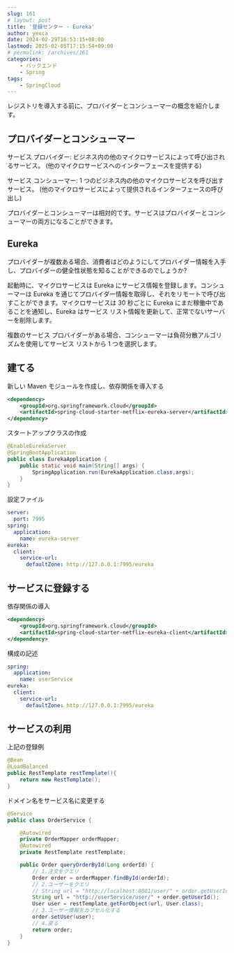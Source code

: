 ```yaml
---
slug: 161
# layout: post
title: '登録センター - Eureka'
author: yexca
date: 2024-02-29T16:53:15+08:00
lastmod: 2025-02-05T17:15:54+09:00
# permalink: /archives/161
categories:
    - バックエンド
    - Spring
tags:
    - SpringCloud
--- 
```


レジストリを導入する前に、プロバイダーとコンシューマーの概念を紹介します。

## プロバイダーとコンシューマー

サービス プロバイダー: ビジネス内の他のマイクロサービスによって呼び出されるサービス。 (他のマイクロサービスへのインターフェースを提供する)

サービス コンシューマー: 1 つのビジネス内の他のマイクロサービスを呼び出すサービス。 (他のマイクロサービスによって提供されるインターフェースの呼び出し)

プロバイダーとコンシューマーは相対的です。サービスはプロバイダーとコンシューマーの両方になることができます。

## Eureka

プロバイダーが複数ある場合、消費者はどのようにしてプロバイダー情報を入手し、プロバイダーの健全性状態を知ることができるのでしょうか?

起動時に、マイクロサービスは Eureka にサービス情報を登録します。コンシューマーは Eureka を通じてプロバイダー情報を取得し、それをリモートで呼び出すことができます。マイクロサービスは 30 秒ごとに Eureka にまだ稼働中であることを通知し、Eureka はサービス リスト情報を更新して、正常でないサーバーを削除します。

複数のサービス プロバイダーがある場合、コンシューマーは負荷分散アルゴリズムを使用してサービス リストから 1 つを選択します。

## 建てる

新しい Maven モジュールを作成し、依存関係を導入する

```xml
<dependency>
    <groupId>org.springframework.cloud</groupId>
    <artifactId>spring-cloud-starter-netflix-eureka-server</artifactId>
</dependency>
```

スタートアップクラスの作成

```java
@EnableEurekaServer
@SpringBootApplication
public class EurekaApplication {
    public static void main(String[] args) {
        SpringApplication.run(EurekaApplication.class,args);
    }
}
```

設定ファイル

```yml
server:
  port: 7995
spring:
  application:
    name: eureka-server
eureka:
  client:
    service-url:
      defaultZone: http://127.0.0.1:7995/eureka
```

## サービスに登録する

依存関係の導入

```xml
<dependency>
    <groupId>org.springframework.cloud</groupId>
    <artifactId>spring-cloud-starter-netflix-eureka-client</artifactId>
</dependency>
```

構成の記述

```yml
spring:
  application:
    name: userService
eureka:
  client:
    service-url:
      defaultZone: http://127.0.0.1:7995/eureka
```

## サービスの利用

上記の登録例

```java
@Bean
@LoadBalanced
public RestTemplate restTemplate(){
    return new RestTemplate();
}
```

ドメイン名をサービス名に変更する

```java
@Service
public class OrderService {

    @Autowired
    private OrderMapper orderMapper;
    @Autowired
    private RestTemplate restTemplate;

    public Order queryOrderById(Long orderId) {
        // 1.注文をクエリ
        Order order = orderMapper.findById(orderId);
        // 2.ユーザーをクエリ
        // String url = "http://localhost:8081/user/" + order.getUserId();
        String url = "http://userService/user/" + order.getUserId();
        User user = restTemplate.getForObject(url, User.class);
        // 3.ユーザー情報をカプセル化する
        order.setUser(user);
        // 4.戻る
        return order;
    }
}
```
